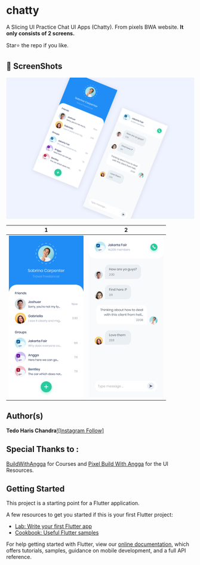 # chatty

A Slicing UI Practice Chat UI Apps (Chatty). From pixels BWA website.
**It only consists of 2 screens.**

Star⭐ the repo if you like.

## 📸 ScreenShots

<img src="ss/1.png"/>

| 1 | 2|
|------|-------|
|<img src="ss/2.png" width="200">|<img src="ss/3.png" width="200">|

## Author(s)
**Tedo Haris Chandra**[![Instagram Follow]](https://instagram.com/dooooo.dev)

## Special Thanks to : 
[BuildWithAngga](https://buildwithangga.com/) for Courses and [Pixel Build With Angga](https://pixel.buildwithangga.com/) for the UI Resources.

## Getting Started

This project is a starting point for a Flutter application.

A few resources to get you started if this is your first Flutter project:

- [Lab: Write your first Flutter app](https://flutter.dev/docs/get-started/codelab)
- [Cookbook: Useful Flutter samples](https://flutter.dev/docs/cookbook)

For help getting started with Flutter, view our
[online documentation](https://flutter.dev/docs), which offers tutorials,
samples, guidance on mobile development, and a full API reference.
